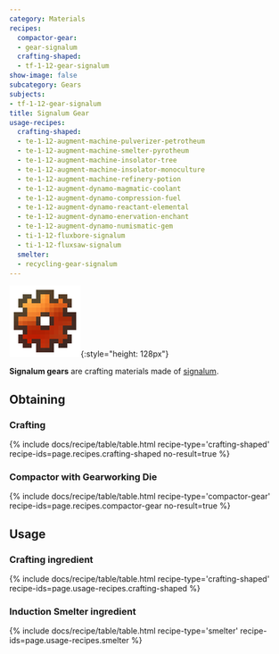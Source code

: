 ```yaml
---
category: Materials
recipes:
  compactor-gear:
  - gear-signalum
  crafting-shaped:
  - tf-1-12-gear-signalum
show-image: false
subcategory: Gears
subjects:
- tf-1-12-gear-signalum
title: Signalum Gear
usage-recipes:
  crafting-shaped:
  - te-1-12-augment-machine-pulverizer-petrotheum
  - te-1-12-augment-machine-smelter-pyrotheum
  - te-1-12-augment-machine-insolator-tree
  - te-1-12-augment-machine-insolator-monoculture
  - te-1-12-augment-machine-refinery-potion
  - te-1-12-augment-dynamo-magmatic-coolant
  - te-1-12-augment-dynamo-compression-fuel
  - te-1-12-augment-dynamo-reactant-elemental
  - te-1-12-augment-dynamo-enervation-enchant
  - te-1-12-augment-dynamo-numismatic-gem
  - ti-1-12-fluxbore-signalum
  - ti-1-12-fluxsaw-signalum
  smelter:
  - recycling-gear-signalum
---
```


![Signalum gear](/assets/images/docs/1.12/thermal-foundation/gear-signalum.png){:style="height: 128px"}


**Signalum gears** are crafting materials made of
[signalum](../signalum-ingot/).


Obtaining
---------

### Crafting
{% include docs/recipe/table/table.html recipe-type='crafting-shaped' recipe-ids=page.recipes.crafting-shaped no-result=true %}

### Compactor with Gearworking Die
{% include docs/recipe/table/table.html recipe-type='compactor-gear' recipe-ids=page.recipes.compactor-gear no-result=true %}


Usage
-----

### Crafting ingredient
{% include docs/recipe/table/table.html recipe-type='crafting-shaped' recipe-ids=page.usage-recipes.crafting-shaped %}

### Induction Smelter ingredient
{% include docs/recipe/table/table.html recipe-type='smelter' recipe-ids=page.usage-recipes.smelter %}
